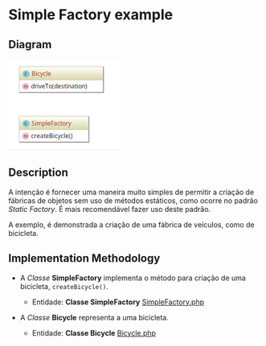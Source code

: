 # Simple Factory example

## Diagram

![Image of Simple Factory](../../../images/simple-factory.png)

## Description

A intenção é fornecer uma maneira muito simples de permitir a criação de fábricas de objetos
sem uso de métodos estáticos, como ocorre no padrão *Static Factory*. É mais recomendável fazer
uso deste padrão.

A exemplo, é demonstrada a criação de uma fábrica de veículos, como de bicicleta.


## Implementation Methodology

* A *Classe* **SimpleFactory** implementa o método para criação de uma bicicleta, `createBicycle()`.

  - Entidade: **Classe SimpleFactory** [SimpleFactory.php](SimpleFactory.php)

* A *Classe* **Bicycle** representa a uma bicicleta.

  - Entidade: **Classe Bicycle** [Bicycle.php](Bicycle.php)
